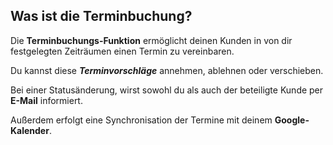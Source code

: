 ## Was ist die Terminbuchung?

Die **Terminbuchungs-Funktion** ermöglicht deinen Kunden in von dir festgelegten Zeiträumen einen Termin zu vereinbaren.

Du kannst diese _**Terminvorschläge**_ annehmen, ablehnen oder verschieben.

Bei einer Statusänderung, wirst sowohl du als auch der beteiligte Kunde per **E-Mail** informiert.

Außerdem erfolgt eine Synchronisation der Termine mit deinem **Google-Kalender**.
